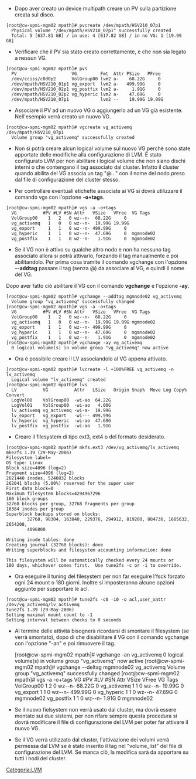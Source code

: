 -   Dopo aver creato un device multipath creare un PV sulla partizione creata sul disco.

<!-- -->

    [root@cw-spmi-mgm02 mpath]# pvcreate /dev/mpath/HSV210_07p1 
      Physical volume "/dev/mpath/HSV210_07p1" successfully created
      Total: 5 [637.81 GB] / in use: 4 [617.82 GB] / in no VG: 1 [19.99 GB] 

-   Verificare che il PV sia stato creato correttamente, e che non sia legato a nessun VG.

<!-- -->

    [root@cw-spmi-mgm02 mpath]# pvs                                           
      PV                     VG         Fmt  Attr PSize   PFree               
      /dev/cciss/c0d0p2      VolGroup00 lvm2 a-    68.22G     0               
      /dev/mpath/HSV210_01p1 vg_export  lvm2 a-   499.99G     0               
      /dev/mpath/HSV210_02p1 vg_postfix lvm2 a-     1.91G     0               
      /dev/mpath/HSV210_02p2 vg_hyperic lvm2 a-    47.69G     0               
      /dev/mpath/HSV210_07p1            lvm2 --    19.99G 19.99G         

-   Associare il PV ad un nuovo VG o aggiungerlo ad un VG già esistente. Nell'esempio verrà creato un nuovo VG.

<!-- -->

    [root@cw-spmi-mgm02 mpath]# vgcreate vg_activemq /dev/mpath/HSV210_07p1 
      Volume group "vg_activemq" successfully created         

-   Non si potrà creare alcun logical volume sul nuovo VG perchè sono state apportate delle modifiche alla configurazione di LVM.
    È stato configurato LVM per non abilitare i logical volume che non siano dischi interni o che contengano il tag associato dal cluster. Infatto il cluster quando abilita dei VG associa un tag "@..." con il nome del nodo preso dal file di configurazione del cluster stesso.

<!-- -->

-   Per controllare eventuali etichette associate ai VG si dovrà utilizzare il comando vgs con l'opzione **-o+tags**.

<!-- -->

    [root@cw-spmi-mgm02 mpath]# vgs -a -o+tags
      VG          #PV #LV #SN Attr   VSize   VFree  VG Tags  
      VolGroup00    1   2   0 wz--n-  68.22G     0           
      vg_activemq   1   0   0 wz--n-  19.99G 19.99G          
      vg_export     1   1   0 wz--n- 499.99G     0           
      vg_hyperic    1   1   0 wz--n-  47.69G     0  mgmnode02
      vg_postfix    1   1   0 wz--n-   1.91G     0  mgmnode02

-   Se il VG non è attivo su qualche altro nodo e non ha nessuno tag associato allora si potrà attivarlo, forzando il tag manualmente e poi abilitandolo.
    Per prima cosa tramite il comando vgchange con l'opzione **--addtag** passare il tag (senza @) da associare al VG, e quindi il nome del VG.

Dopo aver fatto ciò abilitare il VG con il comando **vgchange** e l'opzione **-ay**.

    [root@cw-spmi-mgm02 mpath]# vgchange --addtag mgmnode02 vg_activemq
      Volume group "vg_activemq" successfully changed                  
    [root@cw-spmi-mgm02 mpath]# vgs -a -o+tags
      VG          #PV #LV #SN Attr   VSize   VFree  VG Tags  
      VolGroup00    1   2   0 wz--n-  68.22G     0           
      vg_activemq   1   0   0 wz--n-  19.99G 19.99G mgmnode02
      vg_export     1   1   0 wz--n- 499.99G     0           
      vg_hyperic    1   1   0 wz--n-  47.69G     0  mgmnode02
      vg_postfix    1   1   0 wz--n-   1.91G     0  mgmnode02
    [root@cw-spmi-mgm02 mpath]# vgchange -ay vg_activemq
      0 logical volume(s) in volume group "vg_activemq" now active

-   Ora è possibile creare il LV associandolo al VG appena attivato.

<!-- -->

    [root@cw-spmi-mgm02 mpath]# lvcreate -l +100%FREE vg_activemq -n lv_activemq
      Logical volume "lv_activemq" created                                      
    [root@cw-spmi-mgm02 mpath]# lvs                                             
      LV          VG          Attr   LSize   Origin Snap%  Move Log Copy%  Convert
      LogVol00    VolGroup00  -wi-ao  64.22G                                      
      LogVol01    VolGroup00  -wi-ao   4.00G                                      
      lv_activemq vg_activemq -wi-a-  19.99G                                      
      lv_export   vg_export   -wi--- 499.99G                                      
      lv_hyperic  vg_hyperic  -wi-ao  47.69G                                      
      lv_postfix  vg_postfix  -wi-ao   1.91G   

-   Creare il filesystem di tipo ext3, ext4 o del formato desiderato.

<!-- -->

    [root@cw-spmi-mgm02 mpath]# mkfs.ext3 /dev/vg_activemq/lv_activemq 
    mke2fs 1.39 (29-May-2006)                                          
    Filesystem label=
    OS type: Linux
    Block size=4096 (log=2)
    Fragment size=4096 (log=2)
    2621440 inodes, 5240832 blocks
    262041 blocks (5.00%) reserved for the super user
    First data block=0
    Maximum filesystem blocks=4294967296
    160 block groups
    32768 blocks per group, 32768 fragments per group
    16384 inodes per group
    Superblock backups stored on blocks:
            32768, 98304, 163840, 229376, 294912, 819200, 884736, 1605632, 2654208,
            4096000

    Writing inode tables: done
    Creating journal (32768 blocks): done
    Writing superblocks and filesystem accounting information: done

    This filesystem will be automatically checked every 24 mounts or
    180 days, whichever comes first.  Use tune2fs -c or -i to override.

-   Ora eseguire il tuning del filesystem per non far eseguire l'fsck forzato ogni 24 mount o 180 giorni. Inoltre si imposteranno alcune opzioni aggiunte per supportare le acl.

<!-- -->

    [root@cw-spmi-mgm02 mpath]# tune2fs -c0 -i0 -o acl,user_xattr /dev/vg_activemq/lv_activemq
    tune2fs 1.39 (29-May-2006)
    Setting maximal mount count to -1
    Setting interval between checks to 0 seconds

-   Al termine delle attività bisognerà ricordarsi di smontare il filesystem (se verrà smontato), dopo di che disabilitare il VG con il comando vgchange con l'opzione "-an" e poi rimuovere il tag.

    [root@cw-spmi-mgm02 mpath]# vgchange -an vg_activemq
      0 logical volume(s) in volume group "vg_activemq" now active
    [root@cw-spmi-mgm02 mpath]# vgchange --deltag mgmnode02 vg_activemq
      Volume group "vg_activemq" successfully changed
    [root@cw-spmi-mgm02 mpath]# vgs -a -o+tags
      VG          #PV #LV #SN Attr   VSize   VFree VG Tags
      VolGroup00    1   2   0 wz--n-  68.22G    0
      vg_activemq   1   1   0 wz--n-  19.99G    0
      vg_export     1   1   0 wz--n- 499.99G    0
      vg_hyperic    1   1   0 wz--n-  47.69G    0  mgmnode02
      vg_postfix    1   1   0 wz--n-   1.91G    0  mgmnode02

-   Se il nuovo fielsystem non verrà usato dal cluster, ma dovrà essere montato sui due sistemi, per non rifare sempre questa procedura si dovrà modificare il file di configurazione del LVM per poter far attivare il nuovo VG.

<!-- -->

-   Se il VG verrà utilizzato dal cluster, l'attivazione dei volumi verrà permessa dal LVM se è stato inserito il tag nel "volume\_list" del file di configurazione del LVM.
    Se manca ciò, la modifica sarà da apportare su tutti i nodi del cluster.

<Categoria:LVM>
